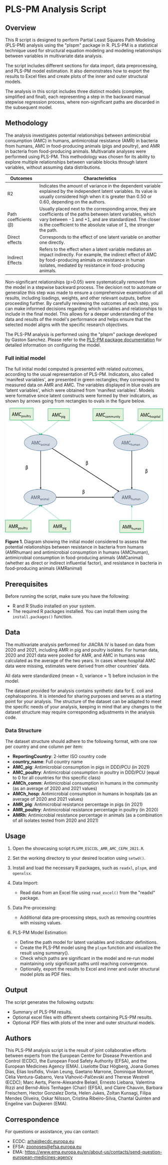 # PLS-PM Analysis Script

## Overview

This R script is designed to perform Partial Least Squares Path Modeling (PLS-PM) analysis using the "plspm" package in R. PLS-PM is a statistical technique used for structural equation modeling and modeling relationships between variables in multivariate data analysis.

The script includes different sections for data import, data preprocessing, and PLS-PM model estimation. It also demonstrates how to export the results to Excel files and create plots of the inner and outer structural models.

The analysis in this script includes three distinct models (complete, simplified and final), each representing a step in the backward manual stepwise regression process, where non-significant paths are discarded in the subsequent model.

## Methodology

The analysis investigates potential relationships between antimicrobial consumption (AMC) in humans, antimicrobial resistance (AMR) in bacteria from humans, AMC in food-producing animals (pigs and poultry), and AMR in bacteria from food-producing animals. Multivariate analyses were performed using PLS-PM. This methodology was chosen for its ability to explore multiple relationships between variable blocks through latent variables, without assuming data distributions.

| Outcomes              | Characteristics                                                                                                                                                                                                                                   |
|-------------|-----------------------------------------------------------|
| R2                    | Indicates the amount of variance in the dependent variable explained by the independent latent variables. Its value is usually considered high when it is greater than 0.50 or 0.60, depending on the authors.                                    |
| Path coefficients (β) | Usually placed next to the corresponding arrow, they are coefficients of the paths between latent variables, which vary between -1 and +1, and are standardized. The closer is the coefficient to the absolute value of 1, the stronger the path. |
| Direct effects        | Corresponds to the effect of one latent variable on another one directly.                                                                                                                                                                         |
| Indirect Effects      | Refers to the effect when a latent variable mediates an impact indirectly. For example, the indirect effect of AMC by food-producing animals on resistance in human isolates, mediated by resistance in food-producing animals.                   |

Non-significant relationships (p\>0.05) were systematically removed from the model in a stepwise backward process. The decision not to automate or generalize this step was made to ensure a comprehensive examination of all results, including loadings, weights, and other relevant outputs, before proceeding further. By carefully reviewing the outcomes of each step, you can make informed decisions regarding which variables and relationships to include in the final model. This allows for a deeper understanding of the data and results of the model's performance and helps ensure that the selected model aligns with the specific research objectives.

The PLS-PM analysis is performed using the "plspm" package developed by Gaston Sanchez. Please refer to the [PLS-PM package documentation](https://www.gastonsanchez.com/PLS_Path_Modeling_with_R.pdf) for detailed information on configuring the model.

### Full initial model

The full initial model computed is presented with related outcomes, according to the usual representation of PLS-PM. Indicators, also called 'manifest variables', are presented in green rectangles; they correspond to measured data on AMR and AMC. The variables displayed in blue ovals are 'latent variables', which were obtained from 'manifest variables'. Models were formative since latent constructs were formed by their indicators, as shown by arrows going from rectangles to ovals in the figure below.

<p align="center">
<img src="full-initial-model.png" alt="Full initial model" width="600" height="400"/></p>

**Figure 1**. Diagram showing the initial model considered to assess the potential relationships between resistance in bacteria from humans (AMRhuman) and antimicrobial consumption in humans (AMChuman), antimicrobial consumption in food-producing animals (AMCanimal) (whether as direct or indirect influential factor), and resistance in bacteria in food-producing animals (AMRanimal)

## Prerequisites

Before running the script, make sure you have the following:

-   R and R Studio installed on your system.
-   The required R packages installed. You can install them using the `install.packages()` function.

## Data

The multivariate analysis performed for JIACRA IV is based on data from 2020 and 2021, including AMR in pig and poultry isolates. For human data, 2020 and 2021 data were pooled for AMR, and AMC in humans was calculated as the average of the two years. In cases where hospital AMC data were missing, estimates were derived from other countries' data.

All data were standardized (mean = 0, variance = 1) before inclusion in the model.

The dataset provided for analysis contains synthetic data for E. coli and cephalosporins. It is intended for sharing purposes and serves as a starting point for your analysis. The structure of the dataset can be adapted to meet the specific needs of your analysis, keeping in mind that any changes to the dataset structure may require corresponding adjustments in the analysis code.

### Data Structure

The dataset structure should adhere to the following format, with one row per country and one column per item:

-   **ReportingCountry**: 2-letter ISO country code
-   **country_name**: Full country name
-   **AMC_pig**: Antimicrobial consumption in pigs in DDD/PCU (in 2021)
-   **AMC_poultry**: Antimicrobial consumption in poultry in DDD/PCU (equal to 0 for all countries for this specific class)
-   **AMCh_comm**: Antimicrobial consumption in humans in the community (as an average of 2020 and 2021 values)
-   **AMCh_hosp**: Antimicrobial consumption in humans in hospitals (as an average of 2020 and 2021 values)
-   **AMR_pig**: Antimicrobial resistance percentage in pigs (in 2021)
-   **AMR_poultry**: Antimicrobial resistance percentage in poultry (in 2020)
-   **AMRh**: Antimicrobial resistance percentage in animals (as a combination of all isolates tested from 2020 and 2021)

## Usage

1.  Open the showcasing script `PLSPM_ESCCOL_AMR_AMC_CEPH_2021.R`.

2.  Set the working directory to your desired location using `setwd()`.

3.  Install and load the necessary R packages, such as `readxl`, `plspm`, and `openxlsx`.

4.  Data Import:

    -   Read data from an Excel file using `read_excel()` from the "readxl" package.

5.  Data Pre-processing:

    -   Additional data pre-processing steps, such as removing countries with missing values.

6.  PLS-PM Model Estimation:

    -   Define the path model for latent variables and indicator definitions.
    -   Create the PLS-PM model using the `plspm` function and visualize the result using summary().
    -   Check which paths are significant in the model and re-run model maintaining only significant paths until reaching convergence.
    -   Optionally, export the results to Excel and inner and outer structural model plots as PDF files.

## Output

The script generates the following outputs:

-   Summary of PLS-PM results.
-   Optional excel files with different sheets containing PLS-PM results.
-   Optional PDF files with plots of the inner and outer structural models.

## Authors

This PLS-PM analysis script is the result of joint collaborative efforts between experts from the European Centre for Disease Prevention and Control (ECDC), the European Food Safety Authority (EFSA), and the European Medicines Agency (EMA). Liselotte Diaz Högberg, Joana Gomes Dias, Elias Iosifidis, Vivian Leung, Gaetano Marrone, Dominique Monnet, Cèlia Ventura-Gabarro, Vera Vlahović-Palčevski and Therese Westrell (ECDC); Marc Aerts, Pierre-Alexandre Belœil, Ernesto Liebana, Valentina Rizzi and Bernd-Alois Tenhagen (Chair) (EFSA), and Claire Chauvin, Barbara Freischem, Hector Gonzalez Dorta, Helen Jukes, Zoltan Kunsagi, Filipa Mendes Oliveira, Oskar Nilsson, Cristina Ribeiro-Silva, Chantal Quinten and Engeline van Duijkeren (EMA).

## Correspondence

For questions or assistance, you can contact: 
- ECDC: [arhai\@ecdc.europa.eu](mailto:arhai@ecdc.europa.eu) 
- EFSA: [zoonoses\@efsa.europa.eu](mailto:zoonoses@efsa.europa.eu) 
- EMA: <https://www.ema.europa.eu/en/about-us/contacts/send-question-european-medicines-agency>
